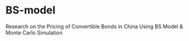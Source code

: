 # BS-model
Research on the Pricing of Convertible Bonds in China Using BS Model &amp; Monte Carlo Simulation
